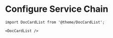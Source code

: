 # Configure Service Chain

```mdx-code-block
import DocCardList from '@theme/DocCardList';

<DocCardList />
```